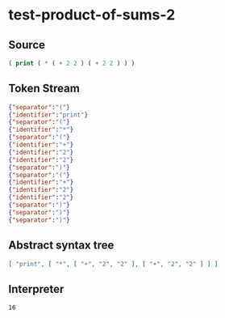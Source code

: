 # test-product-of-sums-2
## Source
```lisp
( print ( * ( + 2 2 ) ( + 2 2 ) ) ) 
```
## Token Stream
```json
{"separator":"("}
{"identifier":"print"}
{"separator":"("}
{"identifier":"*"}
{"separator":"("}
{"identifier":"+"}
{"identifier":"2"}
{"identifier":"2"}
{"separator":")"}
{"separator":"("}
{"identifier":"+"}
{"identifier":"2"}
{"identifier":"2"}
{"separator":")"}
{"separator":")"}
{"separator":")"}
```
## Abstract syntax tree
```json
[ "print", [ "*", [ "+", "2", "2" ], [ "+", "2", "2" ] ] ]
```
## Interpreter
```bash
16
```